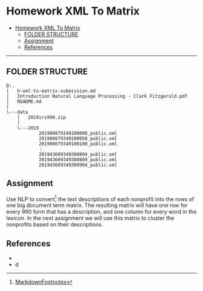 # Homework XML To Matrix

- [Homework XML To Matrix](#homework-xml-to-matrix)
  - [FOLDER STRUCTURE](#folder-structure)
  - [Assignment](#assignment)
  - [References](#references)

---

## FOLDER STRUCTURE

    D:.
    |   h-xml-to-matrix-submission.md
    |   Introduction Natural Language Processing - Clark Fitzgerald.pdf
    |   README.md
    |
    \---data
        |   2019irs990.zip
        |
        \---2019
                201900079349100000_public.xml
                201900079349100050_public.xml
                201900079349100100_public.xml
                ⋮
                201943609349300804_public.xml
                201943609349300809_public.xml
                201943609349300904_public.xml

## Assignment

Use NLP to convert[^1] the text descriptions of each nonprofit into the rows of one
big document term matrix. The resulting matrix will have one row for every 990
form that has a description, and one column for every word in the lexicon. In
the next assignment we will use this matrix to cluster the nonprofits based on
their descriptions.

## References

- [^1]: [MarkdownFootnotes](https://www.markdownguide.org/extended-syntax/#footnotes)
- d

